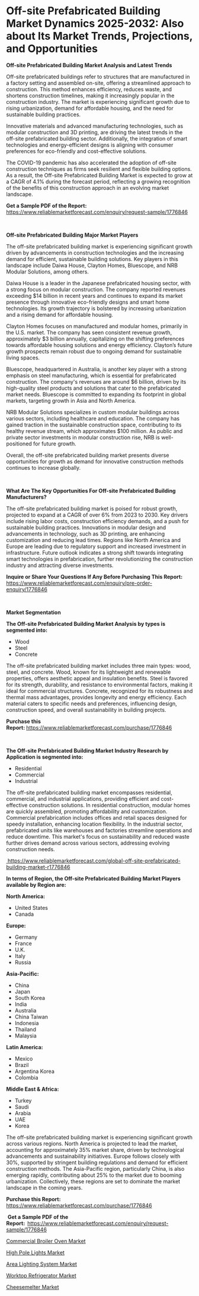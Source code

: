 <p><h1>Off-site Prefabricated Building Market Dynamics 2025-2032: Also about Its Market Trends, Projections, and Opportunities</h1></p><p><strong>Off-site Prefabricated Building Market Analysis and Latest Trends</strong></p>
<p><p>Off-site prefabricated buildings refer to structures that are manufactured in a factory setting and assembled on-site, offering a streamlined approach to construction. This method enhances efficiency, reduces waste, and shortens construction timelines, making it increasingly popular in the construction industry. The market is experiencing significant growth due to rising urbanization, demand for affordable housing, and the need for sustainable building practices. </p><p>Innovative materials and advanced manufacturing technologies, such as modular construction and 3D printing, are driving the latest trends in the off-site prefabricated building sector. Additionally, the integration of smart technologies and energy-efficient designs is aligning with consumer preferences for eco-friendly and cost-effective solutions. </p><p>The COVID-19 pandemic has also accelerated the adoption of off-site construction techniques as firms seek resilient and flexible building options. As a result, the Off-site Prefabricated Building Market is expected to grow at a CAGR of 4.1% during the forecast period, reflecting a growing recognition of the benefits of this construction approach in an evolving market landscape.</p></p>
<p><strong>Get a Sample PDF of the Report:&nbsp;</strong> <a href="https://www.reliablemarketforecast.com/enquiry/request-sample/1776846?utm_campaign=3521&utm_medium=2&utm_source=Github&utm_content=ia&utm_term=25032025&utm_id=off-site-prefabricated-building">https://www.reliablemarketforecast.com/enquiry/request-sample/1776846</a></p>
<p>&nbsp;</p>
<p><strong>Off-site Prefabricated Building Major Market Players</strong></p>
<p><p>The off-site prefabricated building market is experiencing significant growth driven by advancements in construction technologies and the increasing demand for efficient, sustainable building solutions. Key players in this landscape include Daiwa House, Clayton Homes, Bluescope, and NRB Modular Solutions, among others.</p><p>Daiwa House is a leader in the Japanese prefabricated housing sector, with a strong focus on modular construction. The company reported revenues exceeding $14 billion in recent years and continues to expand its market presence through innovative eco-friendly designs and smart home technologies. Its growth trajectory is bolstered by increasing urbanization and a rising demand for affordable housing.</p><p>Clayton Homes focuses on manufactured and modular homes, primarily in the U.S. market. The company has seen consistent revenue growth, approximately $3 billion annually, capitalizing on the shifting preferences towards affordable housing solutions and energy efficiency. Clayton’s future growth prospects remain robust due to ongoing demand for sustainable living spaces.</p><p>Bluescope, headquartered in Australia, is another key player with a strong emphasis on steel manufacturing, which is essential for prefabricated construction. The company's revenues are around $6 billion, driven by its high-quality steel products and solutions that cater to the prefabricated market needs. Bluescope is committed to expanding its footprint in global markets, targeting growth in Asia and North America.</p><p>NRB Modular Solutions specializes in custom modular buildings across various sectors, including healthcare and education. The company has gained traction in the sustainable construction space, contributing to its healthy revenue stream, which approximates $100 million. As public and private sector investments in modular construction rise, NRB is well-positioned for future growth.</p><p>Overall, the off-site prefabricated building market presents diverse opportunities for growth as demand for innovative construction methods continues to increase globally.</p></p>
<p>&nbsp;</p>
<p><strong>What Are The Key Opportunities For Off-site Prefabricated Building Manufacturers?</strong></p>
<p><p>The off-site prefabricated building market is poised for robust growth, projected to expand at a CAGR of over 6% from 2023 to 2030. Key drivers include rising labor costs, construction efficiency demands, and a push for sustainable building practices. Innovations in modular design and advancements in technology, such as 3D printing, are enhancing customization and reducing lead times. Regions like North America and Europe are leading due to regulatory support and increased investment in infrastructure. Future outlook indicates a strong shift towards integrating smart technologies in prefabrication, further revolutionizing the construction industry and attracting diverse investments.</p></p>
<p><strong>Inquire or Share Your Questions If Any Before Purchasing This Report:</strong> <a href="https://www.reliablemarketforecast.com/enquiry/pre-order-enquiry/1776846?utm_campaign=3521&utm_medium=2&utm_source=Github&utm_content=ia&utm_term=25032025&utm_id=off-site-prefabricated-building">https://www.reliablemarketforecast.com/enquiry/pre-order-enquiry/1776846</a></p>
<p>&nbsp;</p>
<p><strong>Market Segmentation</strong></p>
<p><strong>The Off-site Prefabricated Building Market Analysis by types is segmented into:</strong></p>
<p><ul><li>Wood</li><li>Steel</li><li>Concrete</li></ul></p>
<p><p>The off-site prefabricated building market includes three main types: wood, steel, and concrete. Wood, known for its lightweight and renewable properties, offers aesthetic appeal and insulation benefits. Steel is favored for its strength, durability, and resistance to environmental factors, making it ideal for commercial structures. Concrete, recognized for its robustness and thermal mass advantages, provides longevity and energy efficiency. Each material caters to specific needs and preferences, influencing design, construction speed, and overall sustainability in building projects.</p></p>
<p><strong>Purchase this Report:&nbsp;</strong><a href="https://www.reliablemarketforecast.com/purchase/1776846?utm_campaign=3521&utm_medium=2&utm_source=Github&utm_content=ia&utm_term=25032025&utm_id=off-site-prefabricated-building">https://www.reliablemarketforecast.com/purchase/1776846</a></p>
<p>&nbsp;</p>
<p><strong>The Off-site Prefabricated Building Market Industry Research by Application is segmented into:</strong></p>
<p><ul><li>Residential</li><li>Commercial</li><li>Industrial</li></ul></p>
<p><p>The off-site prefabricated building market encompasses residential, commercial, and industrial applications, providing efficient and cost-effective construction solutions. In residential construction, modular homes are quickly assembled, promoting affordability and customization. Commercial prefabrication includes offices and retail spaces designed for speedy installation, enhancing location flexibility. In the industrial sector, prefabricated units like warehouses and factories streamline operations and reduce downtime. This market's focus on sustainability and reduced waste further drives demand across various sectors, addressing evolving construction needs.</p></p>
<p><a href="https://www.reliablemarketforecast.com/global-off-site-prefabricated-building-market-r1776846?utm_campaign=3521&utm_medium=2&utm_source=Github&utm_content=ia&utm_term=25032025&utm_id=off-site-prefabricated-building">&nbsp;https://www.reliablemarketforecast.com/global-off-site-prefabricated-building-market-r1776846</a></p>
<p><strong>In terms of Region, the Off-site Prefabricated Building Market Players available by Region are:</strong></p>
<p>
    <p> <strong> North America: </strong>
        <ul>
            <li>United States</li>
            <li>Canada</li>
        </ul>
        </p> 
    <p> <strong> Europe: </strong>
        <ul>
            <li>Germany</li>
            <li>France</li>
            <li>U.K.</li>
            <li>Italy</li>
            <li>Russia</li>
        </ul>
        </p> 
    <p> <strong> Asia-Pacific: </strong>
        <ul>
            <li>China</li>
            <li>Japan</li>
            <li>South Korea</li>
            <li>India</li>
            <li>Australia</li>
            <li>China Taiwan</li>
            <li>Indonesia</li>
            <li>Thailand</li>
            <li>Malaysia</li>
        </ul>
        </p> 
    <p> <strong> Latin America: </strong>
        <ul>
            <li>Mexico</li>
            <li>Brazil</li>
            <li>Argentina Korea</li>
            <li>Colombia</li>
        </ul>
        </p> 
    <p> <strong> Middle East & Africa: </strong>
        <ul>
            <li>Turkey</li>
            <li>Saudi</li>
            <li>Arabia</li>
            <li>UAE</li>
            <li>Korea</li>
        </ul>
    </p>
    </p>
<p><p>The off-site prefabricated building market is experiencing significant growth across various regions. North America is projected to lead the market, accounting for approximately 35% market share, driven by technological advancements and sustainability initiatives. Europe follows closely with 30%, supported by stringent building regulations and demand for efficient construction methods. The Asia-Pacific region, particularly China, is also emerging rapidly, contributing about 25% to the market due to booming urbanization. Collectively, these regions are set to dominate the market landscape in the coming years.</p></p>
<p><strong>Purchase this Report: </strong><a href="https://www.reliablemarketforecast.com/purchase/1776846?utm_campaign=3521&utm_medium=2&utm_source=Github&utm_content=ia&utm_term=25032025&utm_id=off-site-prefabricated-building">https://www.reliablemarketforecast.com/purchase/1776846</a></p>
<p>&nbsp;<strong>Get a Sample PDF of the Report:&nbsp;&nbsp;</strong><a href="https://www.reliablemarketforecast.com/enquiry/request-sample/1776846?utm_campaign=3521&utm_medium=2&utm_source=Github&utm_content=ia&utm_term=25032025&utm_id=off-site-prefabricated-building">https://www.reliablemarketforecast.com/enquiry/request-sample/1776846</a></p>
<p><strong></strong></p>
<p><p><a href="https://www.linkedin.com/pulse/commercial-broiler-oven-market-revenue-forecast-based-industry-zi6ke?utm_campaign=3521&utm_medium=2&utm_source=Github&utm_content=ia&utm_term=25032025&utm_id=off-site-prefabricated-building">Commercial Broiler Oven Market</a></p><p><a href="https://www.linkedin.com/pulse/high-pole-lights-market-size-industry-outlook-detailed-description-zxmme?utm_campaign=3521&utm_medium=2&utm_source=Github&utm_content=ia&utm_term=25032025&utm_id=off-site-prefabricated-building">High Pole Lights Market</a></p><p><a href="https://www.linkedin.com/pulse/comprehensive-analysis-area-lighting-system-market-size-rz2ne?utm_campaign=3521&utm_medium=2&utm_source=Github&utm_content=ia&utm_term=25032025&utm_id=off-site-prefabricated-building">Area Lighting System Market</a></p><p><a href="https://www.linkedin.com/pulse/worktop-refrigerator-market-report-based-its-anticipated-103-2xfwe?utm_campaign=3521&utm_medium=2&utm_source=Github&utm_content=ia&utm_term=25032025&utm_id=off-site-prefabricated-building">Worktop Refrigerator Market</a></p><p><a href="https://www.linkedin.com/pulse/how-131-growth-cheesemelter-market-shaped-major-drivers-20252032-si53e?utm_campaign=3521&utm_medium=2&utm_source=Github&utm_content=ia&utm_term=25032025&utm_id=off-site-prefabricated-building">Cheesemelter Market</a></p></p>